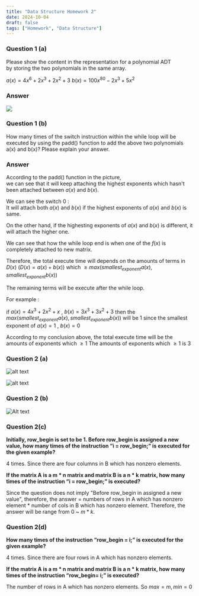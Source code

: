 ```yaml
---
title: "Data Structure Homework 2"
date: 2024-10-04
draft: false   
tags: ["Homework", "Data Structure"]
---
```



### Question 1 (a)

Please show the content in the representation for a polynomial ADT <br> by storing the two polynomials in the same array.

$a(x) = 4x^6 + 2x^3 + 2x^2 + 3$ 
$b(x)= 100x^{80} -2x^3 + 5x^2$

### Answer 

![](../q1a.png)

### Question 1 (b)

How many times of the switch instruction within the while loop will be executed by using the padd() function to add the above two polynomials a(x) and b(x)? Please explain your answer.

### Answer

According to the padd() function in the picture, <br>we can see that it will keep attaching the highest exponents which hasn't been attached between $a(x)$ and $b(x)$. <br>

We can see the switch 0 : <br> It will attach both $a(x)$ and $b(x)$ if the highest exponents of $a(x)$ and $b(x)$ is same.

On the other hand, if the highesting exponents of $a(x)$ and $b(x)$ is different, it will attach the higher one. 

We can see that how the while loop end is when one of the $f(x)$ is completely attached to new matrix.  

Therefore, the total execute time will depends on the amounts of terms in $D(x)$ ($D(x) = a(x) + b(x)$)  which $\ge max(smallest_{exponent}a(x) , smallest_{exponent}b(x))$

The remaining terms will be execute after the while loop.



For example : 

if $a(x) = 4x^3 + 2x^2 + x$ , $b(x) = 3x^3 + 3x^2 + 3$
then the $max(smallest_{exponent}a(x) , smallest_{exponent}b(x))$ will be $1$ since the smallest exponent of $a(x) = 1$ , $b(x) = 0$

According to my conclusion above, the total execute time will be the amounts of exponents which $\ge 1$
The amounts of exponents which $\ge 1$ is $3$


### Question 2 (a)

![alt text](../image.png)

![alt text](../image-1.png)



### Question 2 (b)

![Alt text](../image-2.png)

### Question 2(c)

**Initially, row_begin is set to be 1. Before row_begin is assigned a new value, how many times of the instruction “i = row_begin;” is executed for the given example?**

4 times. Since there are four columns in B which has nonzero elements.


**If the matrix A is a m * n matrix and matrix B is a n * k matrix, how many times of the instruction “i = row_begin;” is executed?**

Since the question does not imply "Before row_begin in assigned a new value", therefore, the answer = numbers of rows in A which has nonzero element * number of cols in B which has nonzero element.
Therefore, the answer will be range from $0$ ~ $m*k$.

### Question 2(d)

**How many times of the instruction “row_begin = i;” is executed for the given example?**

4 times. Since there are four rows in A which has nonzero elements.

**If the matrix A is a m * n matrix and matrix B is a n * k matrix, how many times of the instruction “row_begin= i;” is executed?**

The number of rows in A which has nonzero elements. So $max = m , min = 0$ 